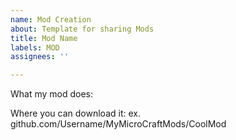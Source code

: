 ```yaml
---
name: Mod Creation
about: Template for sharing Mods
title: Mod Name
labels: MOD
assignees: ''

---
```


What my mod does:

Where you can download it:
ex. github.com/Username/MyMicroCraftMods/CoolMod
